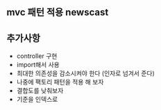 ## mvc 패턴 적용 newscast

## 추가사항
- controller 구현
- import해서 사용
- 최대한 의존성을 감소시켜야 한다 (인자로 넘겨서 준다)
- 나중에 팩토리 패턴을 적용 해 보자
- 결합도를 낮춰보자
- 기준을 인덱스로
